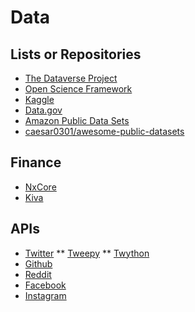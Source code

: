 # Data

## Lists or Repositories
* [The Dataverse Project](http://dataverse.org)
* [Open Science Framework](https://osf.io/)
* [Kaggle](https://www.kaggle.com/)
* [Data.gov](https://www.data.gov/)
* [Amazon Public Data Sets](https://aws.amazon.com/public-data-sets/)
* [caesar0301/awesome-public-datasets](https://github.com/caesar0301/awesome-public-datasets)

## Finance
* [NxCore](http://www.nanex.net/nxcore.html)
* [Kiva](http://build.kiva.org/docs/data/snapshots)

## APIs
* [Twitter](https://dev.twitter.com/overview/documentation)
** [Tweepy](http://www.tweepy.org/)
** [Twython](https://github.com/ryanmcgrath/twython)
* [Github](https://developer.github.com/v3/)
* [Reddit](https://www.reddit.com/dev/api)
* [Facebook](https://developers.facebook.com/docs/graph-api)
* [Instagram](https://www.instagram.com/developer/)
